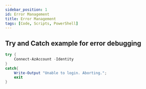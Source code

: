 ```yaml
---
sidebar_position: 1
id: Error Management
title: Error Management
tags: [Code, Scripts, PowerShell]
---
```


## Try and Catch example for error debugging

```powershell
try {
    Connect-AzAccount -Identity
}
catch{
    Write-Output "Unable to login. Aborting."; 
    exit
}
```